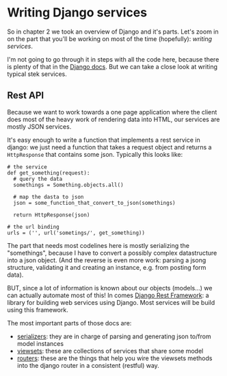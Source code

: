 # Writing Django services

So in chapter 2 we took an overview of Django and it's parts.
Let's zoom in on the part that you'll be working on most of the time (hopefully): *writing services*.

I'm not going to go through it in steps with all the code here, because there is plenty of that in
the [Django docs](https://docs.djangoproject.com/en/1.8/topics/http/views/). But we can take a close
look at writing typical stek services.

## Rest API

Because we want to work towards a one page application where the client does most of the heavy work
of rendering data into HTML, our services are mostly JSON services.

It's easy enough to write a function that implements a rest service in django: we just need
a function that takes a request object and returns a `HttpResponse` that contains some json.
Typically this looks like:

    # the service
    def get_something(request):
      # query the data
      somethings = Something.objects.all()

      # map the dasta to json
      json = some_function_that_convert_to_json(somethings)

      return HttpResponse(json)

    # the url binding
    urls = ('', url('sometings/', get_something))

The part that needs most codelines here is mostly serializing the "somethings", because I have to
convert a possibly complex datastructure into a json object.
(And the reverse is even more work: parsing a jsong structure, validating it and creating an
instance, e.g. from posting form data).

BUT, since a lot of information is known about our objects (models...) we can actually automate
most of this!
In comes [Django Rest Framework](http://www.django-rest-framework.org/): a library for building web
services using Django.
Most services will be build using this framework.

The most important parts of those docs are:

- [serializers](http://www.django-rest-framework.org/api-guide/serializers/): they are in charge
  of parsing and generating json to/from model instances
- [viewsets](http://www.django-rest-framework.org/api-guide/viewsets/): these are collections of
  services that share some model
- [routers](http://www.django-rest-framework.org/api-guide/routers/): these are the things that
  help you wire the viewsets methods into the django router in a consistent (restful) way.

